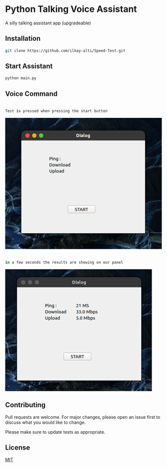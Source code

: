 # Python Talking Voice Assistant

A silly talking assistant app (upgradeable)

## Installation


```bash
git clone https://github.com/ilkay-alti/Speed-Test.git

```

## Start Assistant

```bash
python main.py
```

## Voice Command
```python

Test is pressed when pressing the start button

```
![](images/1.png)
```python

in a few seconds the results are showing on our panel

```
![](images/2.png)
## Contributing
Pull requests are welcome. For major changes, please open an issue first to discuss what you would like to change.

Please make sure to update tests as appropriate.

## License
[MIT](https://choosealicense.com/licenses/mit/)
